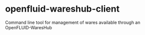 openfluid-wareshub-client
=========================

Command line tool for management of wares available through an OpenFLUID-WaresHub
